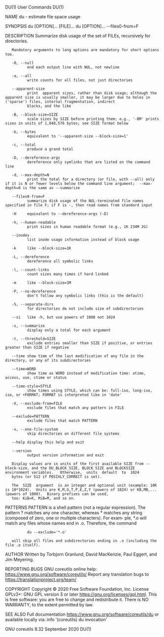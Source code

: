 DU(1)                                                                                    User Commands                                                                                    DU(1)

NAME
       du - estimate file space usage

SYNOPSIS
       du [OPTION]... [FILE]...
       du [OPTION]... --files0-from=F

DESCRIPTION
       Summarize disk usage of the set of FILEs, recursively for directories.

       Mandatory arguments to long options are mandatory for short options too.

       -0, --null
              end each output line with NUL, not newline

       -a, --all
              write counts for all files, not just directories

       --apparent-size
              print  apparent sizes, rather than disk usage; although the apparent size is usually smaller, it may be larger due to holes in ('sparse') files, internal fragmentation, indirect
              blocks, and the like

       -B, --block-size=SIZE
              scale sizes by SIZE before printing them; e.g., '-BM' prints sizes in units of 1,048,576 bytes; see SIZE format below

       -b, --bytes
              equivalent to '--apparent-size --block-size=1'

       -c, --total
              produce a grand total

       -D, --dereference-args
              dereference only symlinks that are listed on the command line

       -d, --max-depth=N
              print the total for a directory (or file, with --all) only if it is N or fewer levels below the command line argument;  --max-depth=0 is the same as --summarize

       --files0-from=F
              summarize disk usage of the NUL-terminated file names specified in file F; if F is -, then read names from standard input

       -H     equivalent to --dereference-args (-D)

       -h, --human-readable
              print sizes in human readable format (e.g., 1K 234M 2G)

       --inodes
              list inode usage information instead of block usage

       -k     like --block-size=1K

       -L, --dereference
              dereference all symbolic links

       -l, --count-links
              count sizes many times if hard linked

       -m     like --block-size=1M

       -P, --no-dereference
              don't follow any symbolic links (this is the default)

       -S, --separate-dirs
              for directories do not include size of subdirectories

       --si   like -h, but use powers of 1000 not 1024

       -s, --summarize
              display only a total for each argument

       -t, --threshold=SIZE
              exclude entries smaller than SIZE if positive, or entries greater than SIZE if negative

       --time show time of the last modification of any file in the directory, or any of its subdirectories

       --time=WORD
              show time as WORD instead of modification time: atime, access, use, ctime or status

       --time-style=STYLE
              show times using STYLE, which can be: full-iso, long-iso, iso, or +FORMAT; FORMAT is interpreted like in 'date'

       -X, --exclude-from=FILE
              exclude files that match any pattern in FILE

       --exclude=PATTERN
              exclude files that match PATTERN

       -x, --one-file-system
              skip directories on different file systems

       --help display this help and exit

       --version
              output version information and exit

       Display values are in units of the first available SIZE from --block-size, and the DU_BLOCK_SIZE, BLOCK_SIZE and BLOCKSIZE environment variables.   Otherwise,  units  default  to  1024
       bytes (or 512 if POSIXLY_CORRECT is set).

       The  SIZE  argument  is an integer and optional unit (example: 10K is 10*1024).  Units are K,M,G,T,P,E,Z,Y (powers of 1024) or KB,MB,... (powers of 1000).  Binary prefixes can be used,
       too: KiB=K, MiB=M, and so on.

PATTERNS
       PATTERN is a shell pattern (not a regular expression).  The pattern ? matches any one character, whereas * matches any string (composed of zero, one or multiple characters).  For exam‐
       ple, *.o will match any files whose names end in .o.  Therefore, the command

              du --exclude='*.o'

       will skip all files and subdirectories ending in .o (including the file .o itself).

AUTHOR
       Written by Torbjorn Granlund, David MacKenzie, Paul Eggert, and Jim Meyering.

REPORTING BUGS
       GNU coreutils online help: <https://www.gnu.org/software/coreutils/>
       Report any translation bugs to <https://translationproject.org/team/>

COPYRIGHT
       Copyright © 2020 Free Software Foundation, Inc.  License GPLv3+: GNU GPL version 3 or later <https://gnu.org/licenses/gpl.html>.
       This is free software: you are free to change and redistribute it.  There is NO WARRANTY, to the extent permitted by law.

SEE ALSO
       Full documentation <https://www.gnu.org/software/coreutils/du>
       or available locally via: info '(coreutils) du invocation'

GNU coreutils 8.32                                                                       September 2020                                                                                   DU(1)
